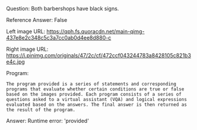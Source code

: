 Question: Both barbershops have black signs.

Reference Answer: False

Left image URL: https://qph.fs.quoracdn.net/main-qimg-437e8e2c348c5c3a7cc0ab0d4ee8d880-c

Right image URL: https://i.pinimg.com/originals/47/2c/cf/472ccf043244783a8428105c821b3e4c.jpg

Program:

```
The program provided is a series of statements and corresponding programs that evaluate whether certain conditions are true or false based on the images provided. Each program consists of a series of questions asked to a virtual assistant (VQA) and logical expressions evaluated based on the answers. The final answer is then returned as the result of the program.
```
Answer: Runtime error: 'provided'

